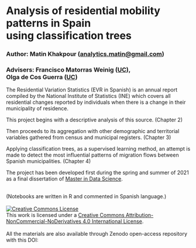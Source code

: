 # Analysis of residential mobility patterns in Spain<br>using classification trees

### Author: Matin Khakpour (analytics.matin@gmail.com)

### Advisers: Francisco Matorras Weinig ([UC](https://web.unican.es/departamentos/fmoderna/miembros-del-departamento/personal-docente-e-investigador/profesor?p=444EC84BA88B1062&a=2019)),<br>Olga de Cos Guerra ([UC](https://web.unican.es/departamentos/geourb/miembros-del-departamento/personal-docente-e-investigador/profesor?p=CB0326360BA6B45D&a=2018))

The Residential Variation Statistics (EVR in Spanish) is an annual report compiled by the National Institute of Statistics (INE) which covers all residential changes reported by individuals when there is a change in their municipality of residence.

This project begins with a descriptive analysis of this source. (Chapter 2)

Then proceeds to its aggregation with other demographic and territorial variables gathered from census and municipal registers. (Chapter 3)

Applying classification trees, as a supervised learning method, an attempt is made to detect the most influential patterns of migration flows between Spanish municipalities. (Chapter 4)

The project has been developed first during the spring and summer of 2021 as a final dissertation of [Master in Data Science](https://masterdatascience.ifca.es/).

<br>
(Notebooks are written in R and commented in Spanish language.)
<br>

<br>
<a rel="license" href="http://creativecommons.org/licenses/by-nc-nd/4.0/"><img alt="Creative Commons License" style="border-width:0" src="https://i.creativecommons.org/l/by-nc-nd/4.0/88x31.png" /></a><br />This work is licensed under a <a rel="license" href="http://creativecommons.org/licenses/by-nc-nd/4.0/">Creative Commons Attribution-NonCommercial-NoDerivatives 4.0 International License</a>.
<br>

<br>
All the materials are also available through Zenodo open-access repository with this DOI:
